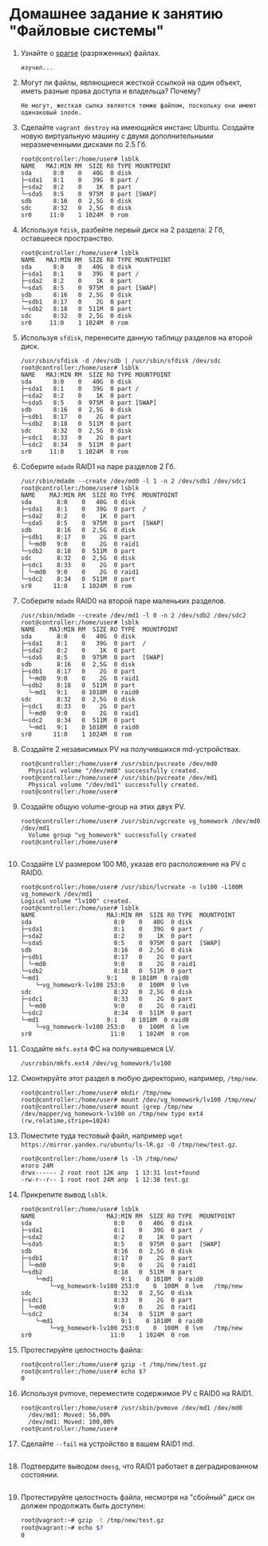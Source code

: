 # Домашнее задание к занятию "Файловые системы"


1. Узнайте о [sparse](https://ru.wikipedia.org/wiki/%D0%A0%D0%B0%D0%B7%D1%80%D0%B5%D0%B6%D1%91%D0%BD%D0%BD%D1%8B%D0%B9_%D1%84%D0%B0%D0%B9%D0%BB) (разряженных) файлах.

    ```
    изучил...
    ```

2. Могут ли файлы, являющиеся жесткой ссылкой на один объект, иметь разные права доступа и владельца? Почему?

    ```
    Не могут, жесткая сылка является темже файлом, поскольку они имеют одинаковый inode.
    ```

3. Сделайте `vagrant destroy` на имеющийся инстанс Ubuntu. Создайте новую виртуальную машину с двумя дополнительными неразмеченными дисками по 2.5 Гб.

    ```
    root@controller:/home/user# lsblk
    NAME   MAJ:MIN RM  SIZE RO TYPE MOUNTPOINT
    sda      8:0    0   40G  0 disk 
    ├─sda1   8:1    0   39G  0 part /
    ├─sda2   8:2    0    1K  0 part 
    └─sda5   8:5    0  975M  0 part [SWAP]
    sdb      8:16   0  2,5G  0 disk 
    sdc      8:32   0  2,5G  0 disk 
    sr0     11:0    1 1024M  0 rom  
    ```

4. Используя `fdisk`, разбейте первый диск на 2 раздела: 2 Гб, оставшееся пространство.

    ```
    root@controller:/home/user# lsblk
    NAME   MAJ:MIN RM  SIZE RO TYPE MOUNTPOINT
    sda      8:0    0   40G  0 disk 
    ├─sda1   8:1    0   39G  0 part /
    ├─sda2   8:2    0    1K  0 part 
    └─sda5   8:5    0  975M  0 part [SWAP]
    sdb      8:16   0  2,5G  0 disk 
    └─sdb1   8:17   0    2G  0 part 
    └─sdb2   8:18   0  511M  0 part 
    sdc      8:32   0  2,5G  0 disk 
    sr0     11:0    1 1024M  0 rom 
    ```

5. Используя `sfdisk`, перенесите данную таблицу разделов на второй диск.

    ```
    /usr/sbin/sfdisk -d /dev/sdb | /usr/sbin/sfdisk /dev/sdc
    root@controller:/home/user# lsblk
    NAME   MAJ:MIN RM  SIZE RO TYPE MOUNTPOINT
    sda      8:0    0   40G  0 disk 
    ├─sda1   8:1    0   39G  0 part /
    ├─sda2   8:2    0    1K  0 part 
    └─sda5   8:5    0  975M  0 part [SWAP]
    sdb      8:16   0  2,5G  0 disk 
    ├─sdb1   8:17   0    2G  0 part 
    └─sdb2   8:18   0  511M  0 part 
    sdc      8:32   0  2,5G  0 disk 
    ├─sdc1   8:33   0    2G  0 part 
    └─sdc2   8:34   0  511M  0 part 
    sr0     11:0    1 1024M  0 rom 
    ```

6. Соберите `mdadm` RAID1 на паре разделов 2 Гб.

    ```
    /usr/sbin/mdadm --create /dev/md0 -l 1 -n 2 /dev/sdb1 /dev/sdc1
    root@controller:/home/user# lsblk
    NAME    MAJ:MIN RM  SIZE RO TYPE  MOUNTPOINT
    sda       8:0    0   40G  0 disk  
    ├─sda1    8:1    0   39G  0 part  /
    ├─sda2    8:2    0    1K  0 part  
    └─sda5    8:5    0  975M  0 part  [SWAP]
    sdb       8:16   0  2,5G  0 disk  
    ├─sdb1    8:17   0    2G  0 part  
    │ └─md0   9:0    0    2G  0 raid1 
    └─sdb2    8:18   0  511M  0 part  
    sdc       8:32   0  2,5G  0 disk  
    ├─sdc1    8:33   0    2G  0 part  
    │ └─md0   9:0    0    2G  0 raid1 
    └─sdc2    8:34   0  511M  0 part  
    sr0      11:0    1 1024M  0 rom   
    ```

7. Соберите `mdadm` RAID0 на второй паре маленьких разделов.

    ```
    /usr/sbin/mdadm --create /dev/md1 -l 0 -n 2 /dev/sdb2 /dev/sdc2
    root@controller:/home/user# lsblk
    NAME    MAJ:MIN RM  SIZE RO TYPE  MOUNTPOINT
    sda       8:0    0   40G  0 disk  
    ├─sda1    8:1    0   39G  0 part  /
    ├─sda2    8:2    0    1K  0 part  
    └─sda5    8:5    0  975M  0 part  [SWAP]
    sdb       8:16   0  2,5G  0 disk  
    ├─sdb1    8:17   0    2G  0 part  
    │ └─md0   9:0    0    2G  0 raid1 
    └─sdb2    8:18   0  511M  0 part  
      └─md1   9:1    0 1018M  0 raid0 
    sdc       8:32   0  2,5G  0 disk  
    ├─sdc1    8:33   0    2G  0 part  
    │ └─md0   9:0    0    2G  0 raid1 
    └─sdc2    8:34   0  511M  0 part  
      └─md1   9:1    0 1018M  0 raid0 
    sr0      11:0    1 1024M  0 rom  
    
    ```

8. Создайте 2 независимых PV на получившихся md-устройствах.

    ```
    root@controller:/home/user# /usr/sbin/pvcreate /dev/md0
      Physical volume "/dev/md0" successfully created.
    root@controller:/home/user# /usr/sbin/pvcreate /dev/md1
      Physical volume "/dev/md1" successfully created.
    root@controller:/home/user# 

    ```

9. Создайте общую volume-group на этих двух PV.

    ```
    root@controller:/home/user# /usr/sbin/vgcreate vg_homework /dev/md0 /dev/md1
      Volume group "vg_homework" successfully created
    root@controller:/home/user# 


    ```
    
10. Создайте LV размером 100 Мб, указав его расположение на PV с RAID0.

    ```
    root@controller:/home/user# /usr/sbin/lvcreate -n lv100 -L100M vg_homework /dev/md1 
    Logical volume "lv100" created.
    root@controller:/home/user# lsblk
    NAME                    MAJ:MIN RM  SIZE RO TYPE  MOUNTPOINT
    sda                       8:0    0   40G  0 disk  
    ├─sda1                    8:1    0   39G  0 part  /
    ├─sda2                    8:2    0    1K  0 part  
    └─sda5                    8:5    0  975M  0 part  [SWAP]
    sdb                       8:16   0  2,5G  0 disk  
    ├─sdb1                    8:17   0    2G  0 part  
    │ └─md0                   9:0    0    2G  0 raid1 
    └─sdb2                    8:18   0  511M  0 part  
    └─md1                   9:1    0 1018M  0 raid0 
        └─vg_homework-lv100 253:0    0  100M  0 lvm   
    sdc                       8:32   0  2,5G  0 disk  
    ├─sdc1                    8:33   0    2G  0 part  
    │ └─md0                   9:0    0    2G  0 raid1 
    └─sdc2                    8:34   0  511M  0 part  
    └─md1                   9:1    0 1018M  0 raid0 
        └─vg_homework-lv100 253:0    0  100M  0 lvm   
    sr0                      11:0    1 1024M  0 rom  
    ```

11. Создайте `mkfs.ext4` ФС на получившемся LV.

    ```
    /usr/sbin/mkfs.ext4 /dev/vg_homework/lv100
    ```

12. Смонтируйте этот раздел в любую директорию, например, `/tmp/new`.

    ```
    root@controller:/home/user# mkdir /tmp/new
    root@controller:/home/user# mount /dev/vg_homework/lv100 /tmp/new/
    root@controller:/home/user# mount |grep /tmp/new
    /dev/mapper/vg_homework-lv100 on /tmp/new type ext4 (rw,relatime,stripe=1024)

    ```

13. Поместите туда тестовый файл, например `wget https://mirror.yandex.ru/ubuntu/ls-lR.gz -O /tmp/new/test.gz`.

    ```
    root@controller:/home/user# ls -lh /tmp/new/
    итого 24M
    drwx------ 2 root root 12K апр  1 13:31 lost+found
    -rw-r--r-- 1 root root 24M апр  1 12:38 test.gz
    ```

14. Прикрепите вывод `lsblk`.

    ```
    root@controller:/home/user# lsblk
    NAME                    MAJ:MIN RM  SIZE RO TYPE  MOUNTPOINT
    sda                       8:0    0   40G  0 disk  
    ├─sda1                    8:1    0   39G  0 part  /
    ├─sda2                    8:2    0    1K  0 part  
    └─sda5                    8:5    0  975M  0 part  [SWAP]
    sdb                       8:16   0  2,5G  0 disk  
    ├─sdb1                    8:17   0    2G  0 part  
    │ └─md0                   9:0    0    2G  0 raid1 
    └─sdb2                    8:18   0  511M  0 part  
        └─md1                   9:1    0 1018M  0 raid0 
            └─vg_homework-lv100 253:0    0  100M  0 lvm   /tmp/new
    sdc                       8:32   0  2,5G  0 disk  
    ├─sdc1                    8:33   0    2G  0 part  
    │ └─md0                   9:0    0    2G  0 raid1 
    └─sdc2                    8:34   0  511M  0 part  
        └─md1                   9:1    0 1018M  0 raid0 
            └─vg_homework-lv100 253:0    0  100M  0 lvm   /tmp/new
    sr0                      11:0    1 1024M  0 rom   
    ```
    
15. Протестируйте целостность файла:

    ```
    root@controller:/home/user# gzip -t /tmp/new/test.gz
    root@controller:/home/user# echo $?
    0
    ```

16. Используя pvmove, переместите содержимое PV с RAID0 на RAID1.

    ```
    root@controller:/home/user# /usr/sbin/pvmove /dev/md1 /dev/md0
      /dev/md1: Moved: 56,00%
      /dev/md1: Moved: 100,00%
    root@controller:/home/user# 

    ```

17. Сделайте `--fail` на устройство в вашем RAID1 md.

    ```
    
    ```

18. Подтвердите выводом `dmesg`, что RAID1 работает в деградированном состоянии.

    ```
    
    ```

19. Протестируйте целостность файла, несмотря на "сбойный" диск он должен продолжать быть доступен:

    ```bash
    root@vagrant:~# gzip -t /tmp/new/test.gz
    root@vagrant:~# echo $?
    0
    ```
